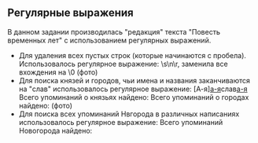 ## Регулярные выражения ##

В данном задании производилась "редакция" текста "Повесть временных лет" с использованием регулярных выражений.
* Для удаления всех пустых строк (которые начинаются с пробела). Использовалось регулярное выражение: \s\n\r, заменила все вхождения на \0
(фото)
* Для поиска князей и городов, чьи имена и названия заканчиваются на "слав" использовалось регулярное выражение: [А-я][a-я](*)слав[a-я](*)
Всего упоминаний о князьях найдено: 
Всего упоминаний о городах найдено:
(фото)
* Для поиска всех упоминаний Нвгорода в различных написаниях использовалось регулярное выражение: 
Всего упоминаний Новогорода найдено: 
